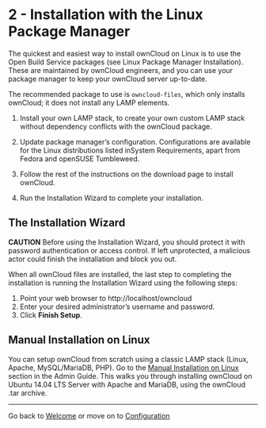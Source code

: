 # 2 - Installation with the Linux Package Manager

The quickest and easiest way to install ownCloud on Linux is to use the Open Build Service packages (see Linux Package Manager Installation). These are maintained by ownCloud engineers, and you can use your package manager to keep your ownCloud server up-to-date.

The recommended package to use is `owncloud-files`, which only installs ownCloud; it does not install any LAMP elements.

1. Install your own LAMP stack, to create your own custom LAMP stack without dependency conflicts with the ownCloud package.

2. Update package manager’s configuration. Configurations are available for the Linux distributions listed inSystem Requirements, apart from Fedora and openSUSE Tumbleweed.

3. Follow the rest of the instructions on the download page to install ownCloud. 

4. Run the Installation Wizard to complete your installation.

## The Installation Wizard

**CAUTION** Before using the Installation Wizard, you should protect it with password authentication or access control. If left unprotected, a malicious actor could finish the installation and block you out.

When all ownCloud files are installed, the last step to completing the installation is running the Installation Wizard using the following steps:

1. Point your web browser to http://localhost/owncloud
2. Enter your desired administrator’s username and password.
3. Click **Finish Setup**.



## Manual Installation on Linux

You can setup ownCloud from scratch using a classic LAMP stack (Linux, Apache, MySQL/MariaDB, PHP). Go to the [Manual Installation on Linux](https://doc.owncloud.org/server/10.0/admin_manual/installation/source_installation.html) section in the Admin Guide. This walks you through installing ownCloud on Ubuntu 14.04 LTS Server with Apache and MariaDB, using the ownCloud .tar archive.

----
Go back to [Welcome](owncloud_qs_intro.html) or move on to [Configuration](owncloud_qs_s3.html)
